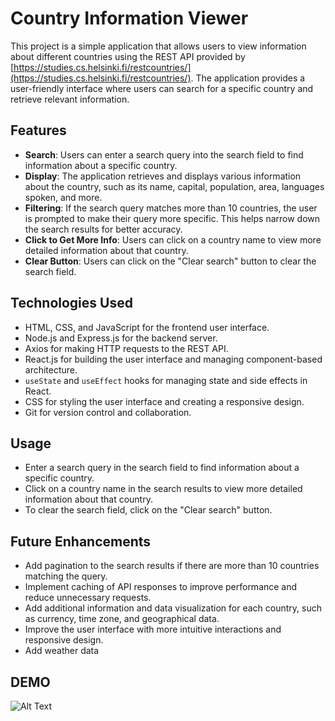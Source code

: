 # Country Information Viewer

This project is a simple application that allows users to view information about different countries using the REST API provided by [https://studies.cs.helsinki.fi/restcountries/](https://studies.cs.helsinki.fi/restcountries/). The application provides a user-friendly interface where users can search for a specific country and retrieve relevant information.

## Features

- **Search**: Users can enter a search query into the search field to find information about a specific country.
- **Display**: The application retrieves and displays various information about the country, such as its name, capital, population, area, languages spoken, and more.
- **Filtering**: If the search query matches more than 10 countries, the user is prompted to make their query more specific. This helps narrow down the search results for better accuracy.
- **Click to Get More Info**: Users can click on a country name to view more detailed information about that country.
- **Clear Button**: Users can click on the "Clear search" button to clear the search field.

## Technologies Used

- HTML, CSS, and JavaScript for the frontend user interface.
- Node.js and Express.js for the backend server.
- Axios for making HTTP requests to the REST API.
- React.js for building the user interface and managing component-based architecture.
- `useState` and `useEffect` hooks for managing state and side effects in React.
- CSS for styling the user interface and creating a responsive design.
- Git for version control and collaboration.

## Usage

- Enter a search query in the search field to find information about a specific country.
- Click on a country name in the search results to view more detailed information about that country.
- To clear the search field, click on the "Clear search" button.

## Future Enhancements

- Add pagination to the search results if there are more than 10 countries matching the query.
- Implement caching of API responses to improve performance and reduce unnecessary requests.
- Add additional information and data visualization for each country, such as currency, time zone, and geographical data.
- Improve the user interface with more intuitive interactions and responsive design.
- Add weather data

## DEMO

![Alt Text](https://media.giphy.com/media/v1.Y2lkPTc5MGI3NjExdjNvYmo4MnV0aDhmNTliZHcxeGR1MDl0dzNwemM1bXJjM2l5dWZxYSZlcD12MV9pbnRlcm5hbF9naWZfYnlfaWQmY3Q9Zw/5i9KHRMj10PtAxUOBu/giphy.gif)
